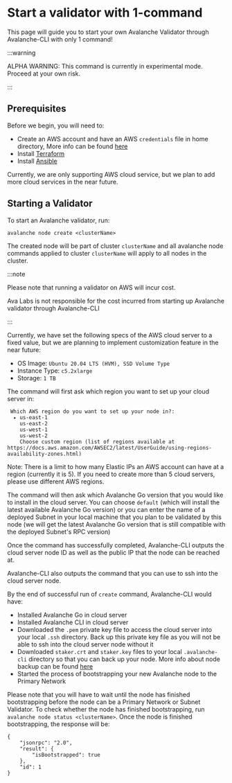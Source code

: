 # Start a validator with 1-command

This page will guide you to start your own Avalanche Validator through Avalanche-CLI with only
1 command!

:::warning

ALPHA WARNING: This command is currently in experimental mode. Proceed at your own risk.

:::

## Prerequisites

Before we begin, you will need to:

- Create an AWS account and have an AWS `credentials` file in home directory, More info can be
  found [here](https://docs.aws.amazon.com/sdkref/latest/guide/file-format.html#file-format-creds)
- Install [Terraform](https://developer.hashicorp.com/terraform/tutorials/aws-get-started/install-cli)
- Install [Ansible](https://crunchify.com/how-to-install-ansible-on-macos/)

Currently, we are only supporting AWS cloud service, but we plan to add more cloud services in the
near future.

## Starting a Validator

To start an Avalanche validator, run:

```shell
avalanche node create <clusterName>
```

The created node will be part of cluster `clusterName` and all avalanche node commands applied to
cluster `clusterName` will apply to all nodes in the cluster.

:::note

Please note that running a validator on AWS will incur cost.

Ava Labs is not responsible for the cost incurred from starting up Avalanche validator through
Avalanche-CLI

:::

Currently, we have set the following specs of the AWS cloud server to a fixed value, but we are
planning to implement customization feature in the near future:

- OS Image: `Ubuntu 20.04 LTS (HVM), SSD Volume Type`
- Instance Type: `c5.2xlarge`
- Storage: `1 TB`

The command will first ask which region you want to set up your cloud server in: 

```text
 Which AWS region do you want to set up your node in?: 
  ▸ us-east-1
    us-east-2
    us-west-1
    us-west-2
    Choose custom region (list of regions available at https://docs.aws.amazon.com/AWSEC2/latest/UserGuide/using-regions-availability-zones.html)
```

Note: There is a limit to how many Elastic IPs an AWS account can have at a region (currently it is 
5). If you need to create more than 5 cloud servers, please use different AWS regions.

The command will then ask which Avalanche Go version that you would like to install in the cloud 
server. You can choose `default` (which will install the latest available Avalanche Go version) or 
you can enter the name of a deployed Subnet in your local machine that you plan to be validated by 
this node (we will get the latest Avalanche Go version that is still compatible with the deployed
Subnet's RPC version)

Once the command has successfully completed, Avalanche-CLI outputs the cloud server node ID as well
as the public IP that the node can be reached at.

Avalanche-CLI also outputs the command that you can use to ssh into the cloud server node.

By the end of successful run of `create` command, Avalanche-CLI would have:

- Installed Avalanche Go in cloud server
- Installed Avalanche CLI in cloud server
- Downloaded the `.pem` private key file to access the cloud server into your local `.ssh` directory.
  Back up this private key file as you will not be able to ssh into the cloud server node without it
- Downloaded `staker.crt` and `staker.key` files to your local `.avalanche-cli` directory so that
  you can back up your node. More info about node backup can be found [here](/nodes/maintain/node-backup-and-restore.md)
- Started the process of bootstrapping your new Avalanche node to the Primary Network


Please note that you will have to wait until the node has finished bootstrapping before the node 
can be a Primary Network or Subnet Validator. To check whether the node has finished bootstrapping, 
run `avalanche node status <clusterName>`. Once the node is finished bootstrapping, 
the response will be:

```text
{
    "jsonrpc": "2.0",
    "result": {
        "isBootstrapped": true
    },
    "id": 1
}
```
